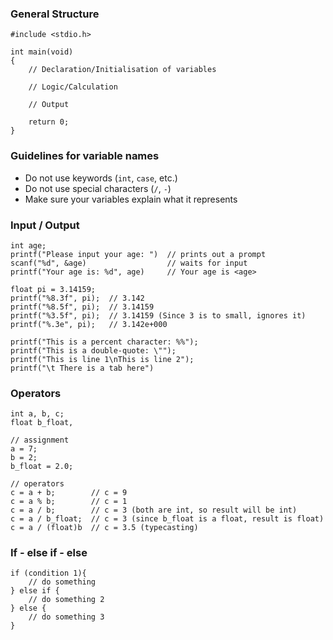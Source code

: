 ### General Structure
```
#include <stdio.h>

int main(void)
{
	// Declaration/Initialisation of variables

	// Logic/Calculation

	// Output

	return 0;
}
```

### Guidelines for variable names
- Do not use keywords (`int`, `case`, etc.)
- Do not use special characters (`/`, `-`)
- Make sure your variables explain what it represents

### Input / Output
```
int age;
printf("Please input your age: ")  // prints out a prompt
scanf("%d", &age)                  // waits for input
printf("Your age is: %d", age)     // Your age is <age>

float pi = 3.14159;
printf("%8.3f", pi);  // 3.142
printf("%8.5f", pi);  // 3.14159
printf("%3.5f", pi);  // 3.14159 (Since 3 is to small, ignores it)
printf("%.3e", pi);   // 3.142e+000

printf("This is a percent character: %%");
printf("This is a double-quote: \"");
printf("This is line 1\nThis is line 2");
printf("\t There is a tab here")
```

### Operators
```
int a, b, c;
float b_float,

// assignment
a = 7;
b = 2;
b_float = 2.0;

// operators
c = a + b;        // c = 9
c = a % b;        // c = 1
c = a / b;        // c = 3 (both are int, so result will be int)
c = a / b_float;  // c = 3 (since b_float is a float, result is float)
c = a / (float)b  // c = 3.5 (typecasting)
```

### If - else if - else
```
if (condition 1){
	// do something
} else if {
	// do something 2
} else {
	// do something 3
}
```